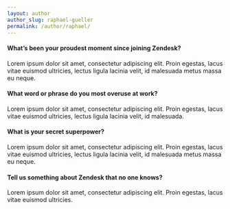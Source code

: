 ```yaml
---
layout: author
author_slug: raphael-gueller
permalink: /author/raphael/
---
```


<h4>What’s been your proudest moment since joining Zendesk?</h4>
<p>Lorem ipsum dolor sit amet, consectetur adipiscing elit. Proin egestas, lacus vitae euismod ultricies, lectus ligula lacinia velit, id malesuada metus massa eu neque.</p>
<h4>What word or phrase do you most overuse at work?</h4>
<p>Lorem ipsum dolor sit amet, consectetur adipiscing elit. Proin egestas, lacus vitae euismod ultricies, lectus ligula lacinia velit, id malesuada.</p>
<h4>What is your secret superpower?</h4>
<p>Lorem ipsum dolor sit amet, consectetur adipiscing elit. Proin egestas, lacus vitae euismod ultricies, lectus ligula lacinia velit, id malesuada metus massa eu neque.</p>
<h4>Tell us something about Zendesk that no one knows?</h4>
<p>Lorem ipsum dolor sit amet, consectetur adipiscing elit. Proin egestas, lacus vitae euismod ultricies.</p>